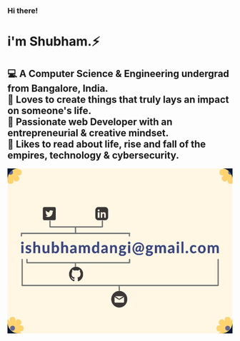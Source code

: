 ### Hi there! 
<h1>i'm Shubham.⚡ </h1>
<h2>&#x1F4BB; A Computer Science & Engineering undergrad from Bangalore, India.<br>
&#x1F499; Loves to create things that truly lays an impact on someone's life.<br>
&#x1F308; Passionate web Developer with an entrepreneurial & creative mindset.<br>
&#x1F4D6; Likes to read about life, rise and fall of the empires, technology & cybersecurity.</h2>
<div align="center">
  <img src="banner-readme.jpg" style="width:600px;height:370px">
  </div>

<!--
**technoshubham/technoshubham** is a ✨ _special_ ✨ repository because its `README.md` (this file) appears on your GitHub profile.

Here are some ideas to get you started:

- 🔭 I’m currently working on ...
- 🌱 I’m currently learning ...
- 👯 I’m looking to collaborate on ...
- 🤔 I’m looking for help with ...
- 💬 Ask me about ...
- 📫 How to reach me: ...
- 😄 Pronouns: ...
- ⚡ Fun fact: ...
-->

